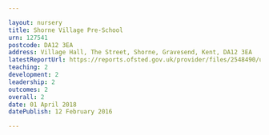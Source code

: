 ```yaml
---

layout: nursery
title: Shorne Village Pre-School
urn: 127541
postcode: DA12 3EA
address: Village Hall, The Street, Shorne, Gravesend, Kent, DA12 3EA
latestReportUrl: https://reports.ofsted.gov.uk/provider/files/2548490/urn/127541.pdf
teaching: 2
development: 2
leadership: 2
outcomes: 2
overall: 2
date: 01 April 2018 
datePublish: 12 February 2016

---
```

